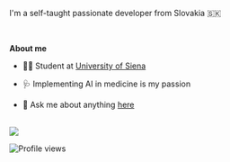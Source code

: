 I'm a self-taught passionate developer from Slovakia 🇸🇰

<br />

**About me**

- 👩‍🎓 Student at [University of Siena](https://www.unisi.it/)

- 🩺 Implementing AI in medicine is my passion 

- 💬 Ask me about anything [here](https://github.com/natasabrisudova/natasabrisudova/issues)


<br />
<img align="center" src="https://github-readme-stats.vercel.app/api/top-langs/?username=natasabrisudova&layout=compact&theme=buefy&hide_border=false" />
<br />


![Profile views](https://gpvc.arturio.dev/natasabrisudova)
